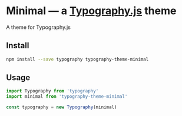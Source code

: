 # Minimal — a <a href='https://github.com/kyleamathews/typography.js'>Typography.js</a> theme

A theme for Typography.js

## Install
```bash
npm install --save typography typography-theme-minimal
```
## Usage
```javascript
import Typography from 'typography'
import minimal from 'typography-theme-minimal'

const typography = new Typography(minimal)
```